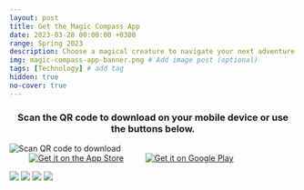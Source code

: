 ```yaml
---
layout: post
title: Get the Magic Compass App
date: 2023-03-28 00:00:00 +0300
range: Spring 2023
description: Choose a magical creature to navigate your next adventure!
img: magic-compass-app-banner.png # Add image post (optional)
tags: [Technology] # add tag
hidden: true
no-cover: true
---
```

<script type="text/javascript">
   //removes fbclid parameter added by facebook sharing: https://www.michalspacek.com/using-javascript-to-modify-urls-and-hide-fbclid
   (function() {
       var param = "fbclid";
       if (location.search.indexOf(param + "=") !== -1) {
           var replace = "";
           try {
               var url = new URL(location);
               url.searchParams.delete(param);
               replace = url.href;
           } catch (ex) {
               var regExp = new RegExp("[?&]" + param + "=.\*$");
               replace = location.search.replace(regExp, "");
               replace = location.pathname + replace + location.hash;
           }
           history.replaceState(null, "", replace);
       }
   })();
   // Check if the user agent indicates an iPhone
   if (navigator.userAgent.match(/iPhone/i)) {
     // Redirect to the iPhone-specific page
     window.location.replace("https://apps.apple.com/us/app/id1671371265?platform=iphone");
   }
   else if (navigator.userAgent.match(/iPad/i)) {
     // Redirect to the iPad-specific page
     window.location.replace("https://apps.apple.com/us/app/id1671371265?platform=ipad");
   }
   // Check if the user agent indicates an Android
   else if (navigator.userAgent.match(/Android/i)) {
     // Redirect to the Android-specific page
     window.location.replace("https://play.google.com/store/apps/details?id=com.alli.magic_compass");
   }
   // If neither condition is met, do nothing
</script>
<div class="centered-flex-row-container">
   <h3>
      <center>
         Scan the QR code to download on your mobile device or use the buttons below.
      </center>
   </h3>
</div>
<div class="centered-flex-row-container">
   <img alt='Scan QR code to download'  class= "image-30-percent-width"
      src='{{site.baseurl}}/assets/img/magic-compass-qr.png'/>
   <div class="centered-flex-column-container" class= "image-30-percent-width">
      <a href='https://apps.apple.com/us/app/id1671371265?platform=iphone' 
         target="_blank"><img alt='Get it on the App Store' style="padding:0% 6.79%" src='https://developer.apple.com/app-store/marketing/guidelines/images/badge-example-preferred_2x.png'/></a>
      <a href='https://play.google.com/store/apps/details?id=com.alli.magic_compass&pcampaignid=pcampaignidMKT-Other-global-all-co-prtnr-py-PartBadge-Mar2515-1'
         target="\_blank"><img alt='Get it on Google Play' src='https://play.google.com/intl/en_us/badges/static/images/badges/en_badge_web_generic.png'/></a>
   </div>
</div>
<div class="centered-flex-row-container" style="padding-top:15px">
   <img class= "image-20-percent-width" src="{{site.baseurl}}/assets/img/unicorn.gif" />
   <img class= "image-20-percent-width" src="{{site.baseurl}}/assets/img/samosa.gif" />
   <img class= "image-20-percent-width" src="{{site.baseurl}}/assets/img/frog.gif" />
   <img class= "image-20-percent-width" src="{{site.baseurl}}/assets/img/mustard.gif" />
</div>
